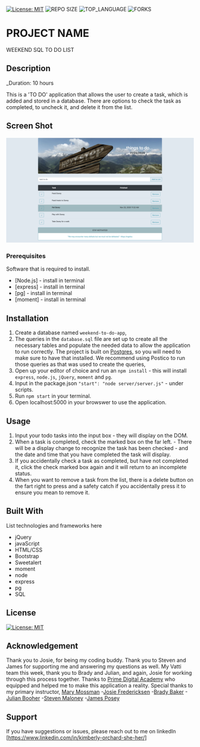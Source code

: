 
[![License: MIT](https://img.shields.io/badge/License-MIT-yellow.svg)](https://opensource.org/licenses/MIT)
![REPO SIZE](https://img.shields.io/github/repo-size/korchard/weekend-sql-to-do-list-?style=flat-square)
![TOP_LANGUAGE](https://img.shields.io/github/languages/top/korchard/weekend-sql-to-do-list-?style=flat-square)
![FORKS](https://img.shields.io/github/forks/korchard/weekend-sql-to-do-list-.svg?style=social)

# PROJECT NAME

WEEKEND SQL TO DO LIST

## Description

_Duration: 10 hours

This is a 'TO DO' application that allows the user to create a task, which is added and stored in a database. There are options to check the task as completed, to uncheck it, and delete it from the list. 

## Screen Shot

![to do list](./server/image/ss.png)

### Prerequisites

Software that is required to install.

- [Node.js] - install in terminal
- [express] - install in terminal
- [pg] - install in terminal
- [moment] - install in terminal

## Installation

1. Create a database named `weekend-to-do-app`,
2. The queries in the `database.sql` file are set up to create all the necessary tables and populate the needed data to allow the application to run correctly. The project is built on [Postgres](https://www.postgresql.org/download/), so you will need to make sure to have that installed. We recommend using Postico to run those queries as that was used to create the queries, 
3. Open up your editor of choice and run an `npm install` - this will install `express`, `node.js`, `jQuery`, `moment` and `pg`.
4. Input in the package.json `"start": "node server/server.js"` - under scripts.
5. Run `npm start` in your terminal.
6. Open localhost:5000 in your browswer to use the application.

## Usage

1. Input your todo tasks into the input box - they will display on the DOM.
2. When a task is completed, check the marked box on the far left. - There will be a display change to recognize the task has been checked - and the date and time that you have completed the task will display.
3. If you accidentally check a task as completed, but have not completed it, click the check marked box again and it will return to an incomplete status.
4. When you want to remove a task from the list, there is a delete button on the fart right to press and a safety catch if you accidentally press it to ensure you mean to remove it.

## Built With

List technologies and frameworks here
- jQuery
- javaScript
- HTML/CSS
- Bootstrap
- Sweetalert
- moment
- node
- express
- pg
- SQL

## License

[![License: MIT](https://img.shields.io/badge/License-MIT-yellow.svg)](https://opensource.org/licenses/MIT)

## Acknowledgement

Thank you to Josie, for being my coding buddy. Thank you to Steven and James for supporting me and answering my questions as well. My Vatti team this week, thank you to Brady and Julian, and again, Josie for working through this process together. Thanks to [Prime Digital Academy](www.primeacademy.io) who equipped and helped me to make this application a reality. Special thanks to my primary instructor, [Mary Mossman](https://github.com/mbMosman)
-[Josie Fredericksen](https://github.com//freder48)
-[Brady Baker](https://github.com//bradybaker)
-[Julian Booher](https://github.com//julianbooher)
-[Steven Maloney](https://github.com//sdeda1us)
-[James Posey](https://github.com//jposeyjr)

## Support

If you have suggestions or issues, please reach out to me on linkedIn [https://www.linkedin.com/in/kimberly-orchard-she-her/]

